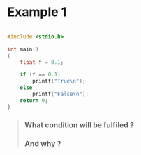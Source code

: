 # Example 1

```c

#include <stdio.h>

int main()
{
    float f = 0.1;

    if (f == 0.1)
        printf("True\n");
    else
        printf("False\n");
    return 0;
}
```

> ### What condition will be fulfiled ?
> ###  And why ?